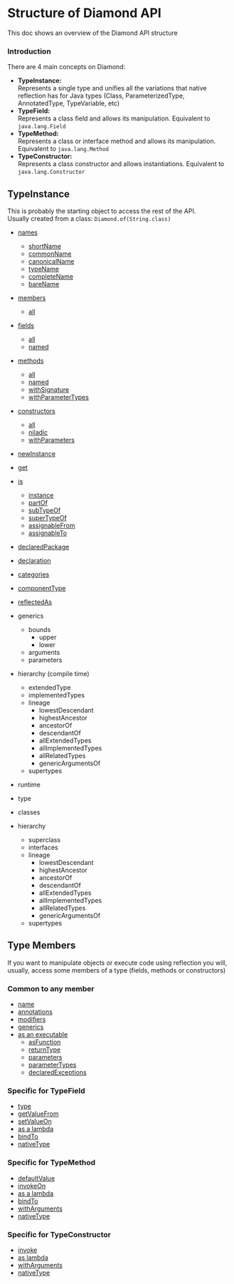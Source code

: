 # Structure of Diamond API
This doc shows an overview of the Diamond API structure

### Introduction
There are 4 main concepts on Diamond:
- **TypeInstance:**   
  Represents a single type and unifies all the variations that native reflection
  has for Java types (Class, ParameterizedType, AnnotatedType, TypeVariable, etc)
- **TypeField:**   
  Represents a class field and allows its manipulation. Equivalent to `java.lang.Field`
- **TypeMethod:**  
  Represents a class or interface method and allows its manipulation. Equivalent to `java.lang.Method`
- **TypeConstructor:**  
  Represents a class constructor and allows instantiations. Equivalent to `java.lang.Constructor`

## TypeInstance
This is probably the starting object to access the rest of the API.  
Usually created from a class: `Diamond.of(String.class)`

- [names](names_api_guide.md)
  - [shortName](names_api_guide.md#how-to-get-the-simple-name-of-a-class-typenamesshortname)
  - [commonName](names_api_guide.md#how-to-get-the-name-of-a-class-typenamescommonname)
  - [canonicalName](names_api_guide.md#hot-to-get-the-canonical-name-of-a-class-typenamescanonicalname)
  - [typeName](names_api_guide.md#how-to-get-the-typename-of-a-type-typenamestypename)
  - [completeName](names_api_guide.md#how-to-get-the-annotated-name-of-a-type-typenamescompletename)
  - [bareName](names_api_guide.md#how-to-get-the-minimum-name-of-a-type-typenamesbarename)

- [members](accessing-members_api_guide.md)
  - [all](accessing-members_api_guide.md#how-to-get-all-the-members-of-a-type-typeinstancemembers)
- [fields](accessing-members_api_guide.md#accessing-fields)
  - [all](accessing-members_api_guide.md#how-to-get-all-the-fields-of-a-type-typeinstancefields)
  - [named](accessing-members_api_guide.md#how-to-get-a-field-by-name-typeinstancenamed)
- [methods](accessing-members_api_guide.md#accessing-methods)
  - [all](accessing-members_api_guide.md#how-to-get-all-the-methods-of-a-type-typeinstancemethods)
  - [named](accessing-members_api_guide.md#how-to-get-a-method-by-name-typemethodsnamed)
  - [withSignature](accessing-members_api_guide.md#how-to-get-a-method-by-its-signature-typemethodswithsignature)
  - [withParameterTypes](accessing-members_api_guide.md#how-to-get-a-method-by-its-parameter-types-typemethodswithparametertypes)
- [constructors](accessing-members_api_guide.md#accessing-constructors)
  - [all](accessing-members_api_guide.md#how-to-get-all-the-constructors-of-a-type-typeinstanceconstructors)
  - [niladic](accessing-members_api_guide.md#how-to-get-the-no-arg-constructor-of-a-type-typeconstructorsniladic)
  - [withParameters](accessing-members_api_guide.md#how-to-get-a-constructor-by-its-parameter-types-typeconstructorswithparametertypes)

- [newInstance](instantiation_api_guide.md#how-to-quickly-create-an-instance-of-a-type-using-the-niladic-constructor-typeinstancenewinstance) 
- [get](instantiation_api_guide.md#how-to-use-a-type-as-a-supplier-typeinstanceget)

- [is](type-tests_api_guide.md#is-questions)
  - [instance](type-tests_api_guide.md#how-to-test-if-an-instance-belongs-to-a-type-typetestsinstance)
  - [partOf](type-tests_api_guide.md#how-to-test-if-a-type-represents-an-interface-typetestspartof)
  - [subTypeOf](type-tests_api_guide.md#how-to-test-if-a-type-is-a-compile-time-subtype-typetestssubtypeof)
  - [superTypeOf](type-tests_api_guide.md#how-to-test-if-a-type-is-a-compile-time-supertype-typetestssupertypeof)
  - [assignableFrom](type-tests_api_guide.md#how-to-test-if-a-type-includes-other-type-typetestsassignablefrom)
  - [assignableTo](type-tests_api_guide.md#how-to-test-if-a-type-can-be-assigned-into-other-type-typetestsassignableto)

- [declaredPackage](type-info_api_guide.md#how-to-know-the-package-where-a-type-is-declared-typeinstancedeclaredpackage)
- [declaration](type-info_api_guide.md#how-to-get-a-string-representation-of-the-type-typeinstancedeclaration)
- [categories](type-info_api_guide.md#how-to-know-the-categories-a-type-belongs-to-typeinstancecategories)
- [componentType](type-info_api_guide.md#how-to-know-the-component-type-of-an-array-type-typeinstancecomponenttype)
- [reflectedAs](type-info_api_guide.md#how-to-get-the-native-reflection-instance-from-a-type-typeinstancereflectedas)

- generics
  - bounds
    - upper
    - lower
  - arguments
  - parameters
  
- hierarchy (compile time)
  - extendedType
  - implementedTypes
  - lineage
    - lowestDescendant
    - highestAncestor
    - ancestorOf
    - descendantOf
    - allExtendedTypes
    - allImplementedTypes
    - allRelatedTypes
    - genericArgumentsOf
  - supertypes
  
- runtime
 - type
 - classes
 - hierarchy
   - superclass
   - interfaces
   - lineage
     - lowestDescendant
     - highestAncestor
     - ancestorOf
     - descendantOf
     - allExtendedTypes
     - allImplementedTypes
     - allRelatedTypes
     - genericArgumentsOf
   - supertypes

## Type Members
If you want to manipulate objects or execute code using reflection you will, 
usually, access some members of a type (fields, methods or constructors)

### Common to any member
- [name](members_api_guide.md#how-to-access-the-name-of-a-member-namedname)
- [annotations](members_api_guide.md#how-to-access-the-annotations-declared-on-a-member-annotatedannotations)
- [modifiers](members_api_guide.md#how-to-access-all-the-modifiers-of-a-member-modifiablemodifiers)
- [generics](members_api_guide.md#how-to-access-the-type-parameters-used-on-a-member-declaration-generifiedgenerics)
- [as an executable](members_api_guide.md#executable)
  - [asFunction](members_api_guide.md#how-to-get-a-polymorphic-lambda-from-a-member-executableasfunction)
  - [returnType](members_api_guide.md#how-to-know-the-return-type-of-any-member-used-as-function-executablereturntype)
  - [parameters](members_api_guide.md#how-to-know-the-expected-parameters-of-a-member-used-as-a-function-executableparameters)
  - [parameterTypes](members_api_guide.md#how-to-know-the-expected-parameter-types-of-a-member-used-as-function-parameterizedbehaviorparametertypes)
  - [declaredExceptions](members_api_guide.md#how-to-know-the-declared-exception-of-the-member-exceptionabledeclaredexceptions)
  
### Specific for TypeField
- [type](field-api-guide.md#how-to-know-the-type-of-a-field-typefieldtype)
- [getValueFrom](field-api-guide.md#how-to-get-the-value-of-a-field-from-an-object-typefieldgetvaluefrom)
- [setValueOn](field-api-guide.md#how-to-set-the-value-of-a-field-on-an-object-typefieldsetvalueon)
- [as a lambda](field-api-guide.md#field-used-as-lambda)
- [bindTo](field-api-guide.md#how-to-bind-an-instance-to-a-type-field-typefieldbindto)
- [nativeType](field-api-guide.md#how-to-get-the-native-reflection-instance-for-a-field-typefieldnativetype)

### Specific for TypeMethod
- [defaultValue](method-api-guide.md#how-to-get-the-default-value-of-a-method-typemethoddefaultvalue)
- [invokeOn](method-api-guide.md#how-to-invoke-a-method-in-an-instance-typemethodinvokeon)
- [as a lambda](method-api-guide.md#method-used-as-lambda)
- [bindTo](method-api-guide.md#how-to-bind-an-instance-to-a-type-method-typemethodbindto)
- [withArguments](method-api-guide.md#how-to-bind-arguments-to-the-parameters-of-a-method-typemethodwitharguments)
- [nativeType](method-api-guide.md#how-to-get-the-native-reflection-instance-for-a-method-typemethodnativetype)

### Specific for TypeConstructor
- [invoke](constructor-api-guide.md#how-to-invoke-a-constructor-typeconstructorinvoke)
- [as lambda](constructor-api-guide.md#constructor-used-as-lambda)
- [withArguments](constructor-api-guide.md#how-to-bind-arguments-to-the-parameters-of-a-constructor-typeconstructorwitharguments)
- [nativeType](constructor-api-guide.md#how-to-get-the-native-reflection-instance-for-a-constructor-typeconstructornativetype)